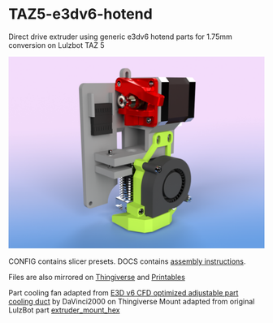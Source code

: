 # TAZ5-e3dv6-hotend
Direct drive extruder using generic e3dv6 hotend parts for 1.75mm conversion on Lulzbot TAZ 5

![Extruder Render](./render.png)

CONFIG contains slicer presets. DOCS contains [assembly instructions](./DOCS/INSTRUCTIONS.MD).

Files are also mirrored on [Thingiverse](https://www.thingiverse.com/thing:6055612) and [Printables](https://www.printables.com/model/495617-taz-5-175mm-conversion-using-e3d-v6)

Part cooling fan adapted from [E3D v6 CFD optimized adjustable part cooling duct](https://www.thingiverse.com/thing:3590464) by DaVinci2000 on Thingiverse
Mount adapted from original LulzBot part [extruder_mount_hex](https://download.lulzbot.com/TAZ/5.0/production_parts/printed_parts/extruder_mount_hex/)
